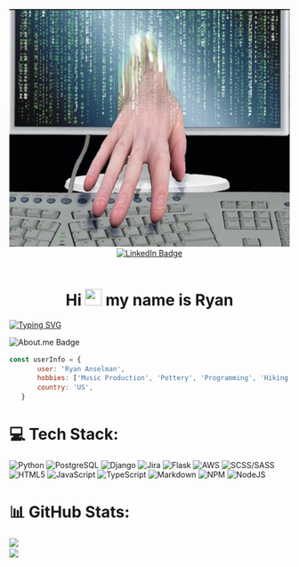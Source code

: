 <div id="header" align="center">
  <img src="images/github_portfolio_cover_matrix.jpg" alt="Cover Image"/>
  <div id="badges">
    <a href="https://www.linkedin.com/in/ryan-anselman/">
      <img src="https://img.shields.io/badge/LinkedIn-blue?style=for-the-badge&logo=linkedin&logoColor=white" alt="LinkedIn Badge"/>
    </a>
  </div>
  <img src="https://komarev.com/ghpvc/?username=blessdog&style=flat-square&color=blue" alt=""/>
  <h1>
    Hi
    <img src="https://media.giphy.com/media/hvRJCLFzcasrR4ia7z/giphy.gif" width="30px" height="30px"/>
    my name is Ryan
  </h1>
</div>


[![Typing SVG](https://readme-typing-svg.demolab.com/?lines=Continuously+learning;Continuously+problem+solving)](https://git.io/typing-svg)

![About.me Badge](https://img.shields.io/badge/About.me-00A98F.svg?style=for-the-badge&logo=aboutdotme&logoColor=white)

```JavaScript
const userInfo = {
       user: 'Ryan Anselman',
       hobbies: ['Music Production', 'Pottery', 'Programming', 'Hiking the Rockies'],
       country: 'US',
   }
```

# 💻 Tech Stack:

![Python](https://img.shields.io/badge/Python-3776AB?style=for-the-badge&logo=python&logoColor=white) ![PostgreSQL](https://img.shields.io/badge/PostgreSQL-316192?style=for-the-badge&logo=postgresql&logoColor=white) ![Django](https://img.shields.io/badge/Django-092E20?style=for-the-badge&logo=django&logoColor=white) ![Jira](https://img.shields.io/badge/jira-%230A0FFF.svg?style=for-the-badge&logo=jira&logoColor=white) ![Flask](https://img.shields.io/badge/Flask-000000?style=for-the-badge&logo=flask&logoColor=white) ![AWS](https://img.shields.io/badge/Amazon_AWS-232F3E?style=for-the-badge&logo=amazon-aws&logoColor=white) ![SCSS/SASS](https://img.shields.io/badge/Sass-CC6699?style=for-the-badge&logo=sass&logoColor=white) ![HTML5](https://img.shields.io/badge/html5-%23E34F26.svg?style=for-the-badge&logo=html5&logoColor=white) ![JavaScript](https://img.shields.io/badge/javascript-%23323330.svg?style=for-the-badge&logo=javascript&logoColor=%23F7DF1E) ![TypeScript](https://img.shields.io/badge/TypeScript-007ACC?style=for-the-badge&logo=typescript&logoColor=white) ![Markdown](https://img.shields.io/badge/markdown-%23000000.svg?style=for-the-badge&logo=markdown&logoColor=white) ![NPM](https://img.shields.io/badge/NPM-%23000000.svg?style=for-the-badge&logo=npm&logoColor=white) ![NodeJS](https://img.shields.io/badge/node.js-6DA55F?style=for-the-badge&logo=node.js&logoColor=white) 

<!-- [React](https://img.shields.io/badge/react-%2320232a.svg?style=for-the-badge&logo=react&logoColor=%2361DAFB) -->

# 📊 GitHub Stats:

![](https://github-readme-streak-stats.herokuapp.com/?user=blessdog&theme=dark&hide_border=false)<br/>
![](https://github-readme-stats.vercel.app/api/top-langs/?username=blessdog&theme=dark&hide_border=false&include_all_commits=true&count_private=true&layout=compact)
